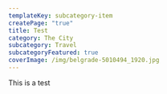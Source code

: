 ```yaml
---
templateKey: subcategory-item
createPage: "true"
title: Test
category: The City
subcategory: Travel
subcategoryFeatured: true
coverImage: /img/belgrade-5010494_1920.jpg
---
```

This is a test